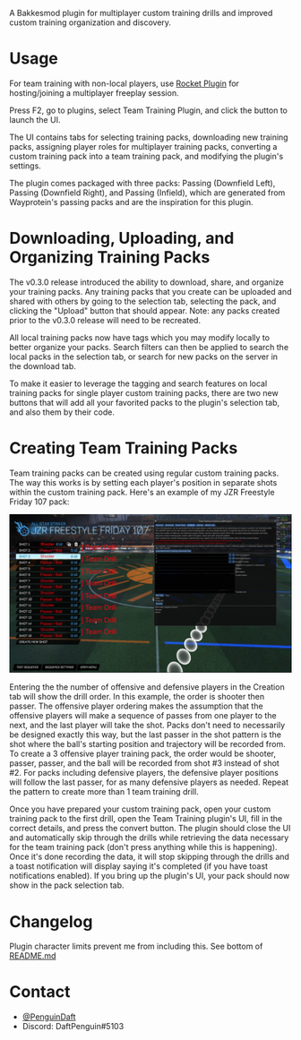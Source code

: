 A Bakkesmod plugin for multiplayer custom training drills and improved custom training organization and discovery.

# Usage

For team training with non-local players, use [Rocket Plugin](https://bakkesplugins.com/plugins/view/26) for hosting/joining a multiplayer freeplay session.

Press F2, go to plugins, select Team Training Plugin, and click the button to launch the UI.

The UI contains tabs for selecting training packs, downloading new training packs, assigning player roles for multiplayer training packs, converting a custom training pack into a team training pack, and modifying the plugin's settings.

The plugin comes packaged with three packs: Passing (Downfield Left), Passing (Downfield Right), and Passing (Infield), which are generated from Wayprotein's passing packs and are the inspiration for this plugin.

# Downloading, Uploading, and Organizing Training Packs

The v0.3.0 release introduced the ability to download, share, and organize your training packs. Any training packs that you create can be uploaded and shared with others by going to the selection tab, selecting the pack, and clicking the "Upload" button that should appear. Note: any packs created prior to the v0.3.0 release will need to be recreated.

All local training packs now have tags which you may modify locally to better organize your packs. Search filters can then be applied to search the local packs in the selection tab, or search for new packs on the server in the download tab.

To make it easier to leverage the tagging and search features on local training packs for single player custom training packs, there are two new buttons that will add all your favorited packs to the plugin's selection tab, and also them by their code.

# Creating Team Training Packs

Team training packs can be created using regular custom training packs. The way this works is by setting each player's position in separate shots within the custom training pack. Here's an example of my JZR Freestyle Friday 107 pack:

![Training Pack Screenshot](https://raw.githubusercontent.com/daftpenguin/teamtrainingplugin/master/images/training-pack-example.png)

Entering the the number of offensive and defensive players in the Creation tab will show the drill order. In this example, the order is shooter then passer. The offensive player ordering makes the assumption that the offensive players will make a sequence of passes from one player to the next, and the last player will take the shot. Packs don't need to necessarily be designed exactly this way, but the last passer in the shot pattern is the shot where the ball's starting position and trajectory will be recorded from. To create a 3 offensive player training pack, the order would be shooter, passer, passer, and the ball will be recorded from shot #3 instead of shot #2. For packs including defensive players, the defensive player positions will follow the last passer, for as many defensive players as needed. Repeat the pattern to create more than 1 team training drill.

Once you have prepared your custom training pack, open your custom training pack to the first drill, open the Team Training plugin's UI, fill in the correct details, and press the convert button. The plugin should close the UI and automatically skip through the drills while retrieving the data necessary for the team training pack (don't press anything while this is happening). Once it's done recording the data, it will stop skipping through the drills and a toast notification will display saying it's completed (if you have toast notifications enabled). If you bring up the plugin's UI, your pack should now show in the pack selection tab.

# Changelog

Plugin character limits prevent me from including this. See bottom of [README.md](https://github.com/daftpenguin/teamtrainingplugin/blob/master/README.md)

# Contact

* [@PenguinDaft](https://twitter.com/PenguinDaft)
* Discord: DaftPenguin#5103